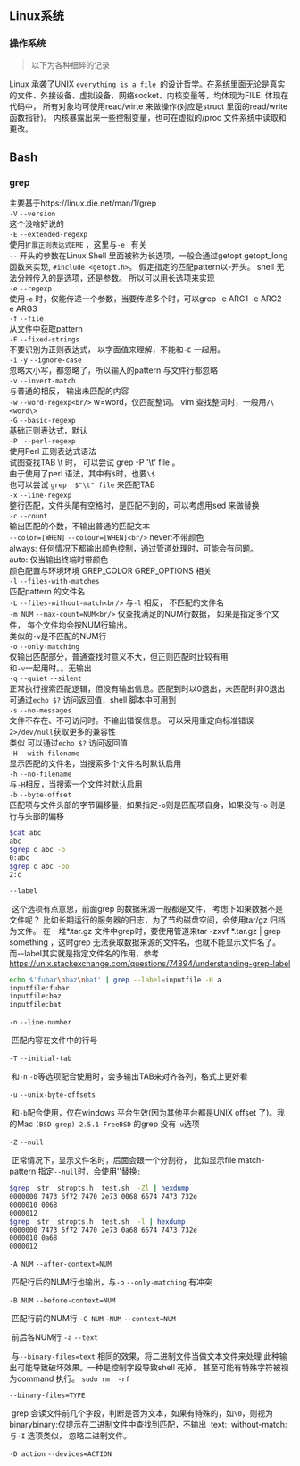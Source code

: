 ## Linux系统

### 操作系统
>以下为各种细碎的记录

Linux 承袭了UNIX `everything is a file `的设计哲学。在系统里面无论是真实的文件、外接设备、虚拟设备、网络socket、内核变量等，均体现为FILE. 
体现在代码中， 所有对象均可使用read/wirte 来做操作(对应是struct 里面的read/write  函数指针)。
内核暴露出来一些控制变量，也可在虚拟的/proc 文件系统中读取和更改。


## Bash 

### grep 
主要基于https://linux.die.net/man/1/grep  <br/>
`-V` `--version`<br/>
	这个没啥好说的<br/>
`-E`  `--extended-regexp`<br/>
	使用`扩展正则表达式ERE` ，这里与`-e ` 有关    <br/>
	`--` 开头的参数在Linux Shell 里面被称为长选项，一般会通过getopt getopt_long 函数来实现, `#include <getopt.h>`。 假定指定的匹配pattern以-开头。 shell 无法分辨传入的是选项，还是参数。 所以可以用长选项来实现<br/>
`-e` `--regexp`<br/>
	使用`-e` 时，仅能传递一个参数，当要传递多个时，可以grep -e ARG1  -e ARG2 -e ARG3 <br/>
`-f` `--file`  <br/>
	从文件中获取pattern<br/>
`-F` `--fixed-strings`<br/>
	不要识别为正则表达式， 以字面值来理解，不能和`-E` 一起用。<br/>
`-i` `-y` `--ignore-case`<br/>
	忽略大小写，都忽略了，所以输入的pattern 与文件行都忽略<br/>
`-v` `--invert-match`<br/>
	与普通的相反， 输出未匹配的内容<br/>
`-w` `--word-regexp<br/>`
	w=word，仅匹配整词。 vim 查找整词时，一般用`/\<word\>`<br/>
`-G` `--basic-regexp`<br/>
	基础正则表达式，默认<br/>
`-P` ` --perl-regexp`<br/>
	使用Perl 正则表达式语法<br/>
	试图查找TAB \t 时， 可以尝试 grep -P '\t' file 。 <br/>
	由于使用了perl 语法，其中有`$`时，也要`\$`<br/>
	也可以尝试 `grep  $"\t" file`  来匹配TAB <br/>
`-x` `--line-regexp`<br/>
	整行匹配，文件头尾有空格时，是匹配不到的，可以考虑用sed 来做替换<br/>
`-c` `--count`<br/>
	输出匹配的个数，不输出普通的匹配文本<br/>
`--color=[WHEN]` `--colour=[WHEN]<br/>`
	never:不带颜色<br/>
	always: 任何情况下都输出颜色控制，通过管道处理时，可能会有问题。<br/>
	auto:	仅当输出终端时带颜色<br/>
	颜色配置与环境环境  GREP_COLOR  GREP_OPTIONS 相关<br/>
`-l` `--files-with-matches`<br/>
	匹配pattern 的文件名<br/>
`-L` `--files-without-match<br/>`
	与`-l` 相反， 不匹配的文件名<br/>
`-m NUM` `--max-count=NUM<br/>`
	仅查找满足的NUM行数据， 如果是指定多个文件， 每个文件均会按NUM行输出。<br/>
	类似的`-v`是不匹配的NUM行<br/>
`-o` `--only-matching`<br/>
	仅输出匹配部分，普通查找时意义不大，但正则匹配时比较有用<br/>
	和`-v`一起用时。。无输出<br/>
`-q` `--quiet`  `--silent`<br/>
	正常执行搜索匹配逻辑，但没有输出信息。匹配到时以0退出，未匹配时非0退出<br/>
	可通过`echo $?` 访问返回值，shell 脚本中可用到<br/>
`-s` `--no-messages`<br/>
	文件不存在、不可访问时。不输出错误信息。 可以采用重定向标准错误 `2>/dev/null`获取更多的兼容性<br/>
	类似 可以通过`echo $?` 访问返回值<br/>
`-H` `--with-filename`<br/>
	显示匹配的文件名，当搜索多个文件名时默认启用<br/>
`-h` `--no-filename`<br/>
	与`-H`相反，当搜索一个文件时默认启用<br/>
`-b` `--byte-offset`<br/>
	匹配项与文件头部的字节偏移量，如果指定`-o`则是匹配项自身，如果没有`-o` 则是行与头部的偏移<br/>

```bash
$cat abc
abc
$grep c abc -b
0:abc
$grep c abc -bo
2:c
```
`--label`

​	这个选项有点意思，前面grep 的数据来源一般都是文件， 考虑下如果数据不是文件呢？
​	比如长期运行的服务器的日志，为了节约磁盘空间，会使用tar/gz 归档为文件。 
​	在一堆*.tar.gz 文件中grep时，要使用管道来tar -zxvf *.tar.gz | grep  something ，这时grep 无法获取数据来源的文件名，也就不能显示文件名了。
​	而--label其实就是指定文件名的作用，参考 https://unix.stackexchange.com/questions/74894/understanding-grep-label

```bash
echo $'fubar\nbaz\nbat' | grep --label=inputfile -H a
inputfile:fubar
inputfile:baz
inputfile:bat
```
`-n` `--line-number`

​	匹配内容在文件中的行号

`-T` `--initial-tab`

​	和`-n` `-b`等选项配合使用时，会多输出TAB来对齐各列，格式上更好看

`-u` `--unix-byte-offsets`

​	和`-b`配合使用，仅在windows 平台生效(因为其他平台都是UNIX offset 了)。我的Mac `(BSD grep) 2.5.1-FreeBSD` 的grep 没有`-u`选项

`-Z` `--null`

​	正常情况下，显示文件名时，后面会跟一个分割符， 比如显示file:match-pattern 
​	指定`--null`时，会使用''替换`:`

```bash
$grep  str  stropts.h  test.sh  -Zl | hexdump 
0000000 7473 6f72 7470 2e73 0068 6574 7473 732e
0000010 0068                                   
0000012
$grep  str  stropts.h  test.sh  -l | hexdump 
0000000 7473 6f72 7470 2e73 0a68 6574 7473 732e
0000010 0a68                                   
0000012
```

`-A NUM` `--after-context=NUM`

​	匹配行后的NUM行也输出，与`-o` `--only-matching` 有冲突

`-B NUM` `--before-context=NUM`

​	匹配行前的NUM行
`-C NUM` `-NUM` `--context=NUM`

​	前后各NUM行
`-a` `--text`

​	与`--binary-files=text` 相同的效果，将二进制文件当做文本文件来处理
​	此种输出可能导致破坏效果。一种是控制字段导致shell 死掉， 甚至可能有特殊字符被视为command 执行。 `sudo rm  -rf`

`--binary-files=TYPE`

​	grep 会读文件前几个字段，判断是否为文本，如果有特殊的，如`\0`，则视为binary 
​	binary:仅提示在二进制文件中查找到匹配，不输出
​	text:
​	without-match:  与`-I` 选项类似， 忽略二进制文件。

`-D action` `--devices=ACTION`

​	
​	











